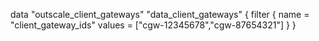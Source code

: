 data "outscale_client_gateways" "data_client_gateways" {
filter {
       name   = "client_gateway_ids"
       values = ["cgw-12345678","cgw-87654321"]
    }
}